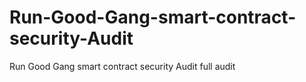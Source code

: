 # Run-Good-Gang-smart-contract-security-Audit
Run Good Gang smart contract security Audit full audit 
